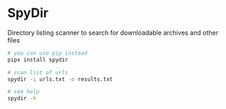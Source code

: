 # SpyDir

Directory listing scanner to search for downloadable archives and other files

```bash
# you can use pip instead
pipx install spydir

# scan list of urls
spydir -i urls.txt -o results.txt

# see help
spydir -h
```
